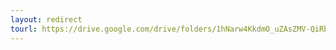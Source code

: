 ```yaml
---
layout: redirect
tourl: https://drive.google.com/drive/folders/1hNarw4KkdmO_uZAsZMV-QiRb1sFghWcq?usp=drive_link
---
```

